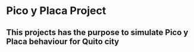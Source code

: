 # Pico y Placa Project
## This projects has the purpose to simulate Pico y Placa behaviour for Quito city